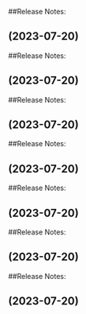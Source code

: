##Release Notes:

## (2023-07-20)


##Release Notes:

## (2023-07-20)


##Release Notes:

## (2023-07-20)


##Release Notes:

## (2023-07-20)


##Release Notes:

## (2023-07-20)


##Release Notes:

## (2023-07-20)


##Release Notes:

## (2023-07-20)
